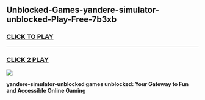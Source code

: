 
## Unblocked-Games-yandere-simulator-unblocked-Play-Free-7b3xb
<h3>
<a href="https://premium76.site?title=yandere-simulator-unblocked&ref=19M">CLICK TO PLAY</a></h3>
<hr>

<h3>
<a href="https://premium76.site?title=yandere-simulator-unblocked&ref=19M">CLICK 2 PLAY</a>
  
</h3>

<a href="https://premium76.site?title=yandere-simulator-unblocked&ref=19M"><img src="https://clearcache.store/games.png"></a>


**yandere-simulator-unblocked games unblocked: Your Gateway to Fun and Accessible Online Gaming**
